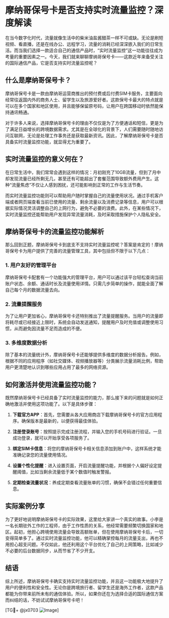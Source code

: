 # 摩纳哥保号卡是否支持实时流量监控？深度解读

在当今数字化时代，流量就像生活中的柴米油盐酱醋茶一样不可或缺。无论是刷短视频、看直播，还是在线办公、远程学习，流量的消耗已经深深嵌入我们的日常生活。而当我们选择一款适合自己的通信产品时，“实时流量监控”这一功能往往成为考量的重要因素之一。今天，我们就来聊聊摩纳哥保号卡——这款近年来备受关注的国际通信产品，它是否支持实时流量监控呢？

## 什么是摩纳哥保号卡？

摩纳哥保号卡是一款由摩纳哥运营商推出的预付费或后付费SIM卡服务，主要面向经常往返国内外的商务人士、留学生以及旅游爱好者。这款保号卡最大的特点就是可以在多个国家和地区使用，并且能够保留原号码，让用户在跨国移动时依然能保持通讯畅通。

对于许多人来说，选择摩纳哥保号卡的理由不仅仅是为了方便通话和短信，更是为了满足日益增长的跨境数据需求。尤其是在全球化的背景下，人们需要随时随地访问互联网，无论是处理工作事务还是获取最新资讯。因此，了解摩纳哥保号卡是否具备实时流量监控功能，就显得尤为重要了。

## 实时流量监控的意义何在？

在日常生活中，我们常常会遇到这样的情况：月初刚充了10GB流量，但到了月中却发现流量已经所剩无几，甚至还有可能超出了套餐范围导致额外费用产生。这种“流量焦虑”不仅让人感到困扰，还可能影响到正常的工作与生活节奏。

而实时流量监控功能则可以帮助用户随时掌握自己的流量使用状况。通过手机客户端或者网页端查看当前已使用的流量、剩余流量以及消费记录等信息，用户可以根据实际情况灵活调整自己的上网行为，避免不必要的浪费。此外，在某些情况下，实时流量监控还能帮助用户发现异常流量消耗，及时采取措施保护个人隐私安全。

## 摩纳哥保号卡的流量监控功能解析

那么回到正题，摩纳哥保号卡到底支不支持实时流量监控呢？答案是肯定的！摩纳哥保号卡为用户提供了完善的流量管理工具，其中包括但不限于以下几点：

### 1. 用户友好的管理平台
摩纳哥保号卡配套有一个功能强大的管理平台，用户可以通过该平台轻松查询当前账户状态、余额、通话时长及流量使用详情。只需几步简单的操作，就能全面了解自己每个月的数据流量去向。

### 2. 流量提醒服务
为了让用户更加省心，摩纳哥保号卡还特别推出了流量提醒服务。当用户的流量即将耗尽或已经接近上限时，系统会自动发送通知，提醒用户及时充值或调整使用习惯，从而避免因流量不足而造成的不便。

### 3. 多维度数据分析
除了基本的流量统计外，摩纳哥保号卡还能够提供多维度的数据分析报告。例如，根据不同的应用程序（如社交媒体、视频播放器等）分类展示流量消耗比例，帮助用户更清楚地认识到哪些应用占用了最多的网络资源。

## 如何激活并使用流量监控功能？

既然摩纳哥保号卡已经具备了实时流量监控的能力，那么接下来的问题就是如何正确地激活并使用这项功能了。以下是具体步骤：

1. **下载官方APP**：首先，您需要从各大应用商店下载摩纳哥保号卡的官方应用程序。确保版本是最新的，以便获得最佳体验。
   
2. **注册登录账号**：按照提示完成注册流程，并输入您的手机号码进行验证。一旦成功登录，就可以开始享受各项服务了。

3. **绑定SIM卡信息**：将您的摩纳哥保号卡相关信息添加到账户中，这样系统才能准确记录您的流量使用情况。

4. **设置个性化提醒**：进入设置页面，开启流量提醒功能，并根据个人偏好设定提醒阈值，比如当剩余流量低于某个数值时触发警报。

5. **定期检查流量状况**：养成定期查看流量账单的习惯，确保不会错过任何重要信息。

## 实际案例分享

为了更好地说明摩纳哥保号卡的实际效果，这里给大家讲一个真实的故事。小李是一名长期驻外工作的工程师，由于工作性质的关系，他经常需要频繁切换国家和地区。起初，他担心跨境使用流量会导致高额账单，但在使用摩纳哥保号卡后，一切变得简单多了。通过实时流量监控功能，他可以精确掌控每月的流量支出，再也不用担心超支问题。不仅如此，他还利用这个平台优化了自己的上网策略，比如减少不必要的后台数据同步，从而节省了不少开支。

## 结语

综上所述，摩纳哥保号卡确实支持实时流量监控功能，并且这一功能极大地提升了用户的便利性和安全性。无论你是跨境旅行者、留学生还是海外工作者，这款产品都能为你带来前所未有的通信体验。所以，如果你还在为选择合适的国际通信方案而纠结的话，不妨试试摩纳哥保号卡吧！

[TG💪+ @jx0703 ![Image](https://github.com/user-attachments/assets/dbca1d08-cadb-493c-b0ec-ad6f7a83f270)]